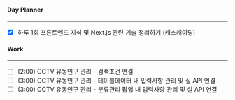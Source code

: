
#### Day Planner
---
- [x] 하루 1회 프론트엔드 지식 및 Next.js 관련 기술 정리하기 (캐스캐이딩)


#### Work
---
- [ ] (2:00) CCTV 유동인구 관리 - 검색조건 연결
- [ ] (3:00) CCTV 유동인구 관리 - 테이블데이터 내 입력사항 관리 및 실 API 연결
- [ ] (3:00) CCTV 유동인구 관리 - 분류관리 팝업 내 입력사항 관리 및 실 API 연결
